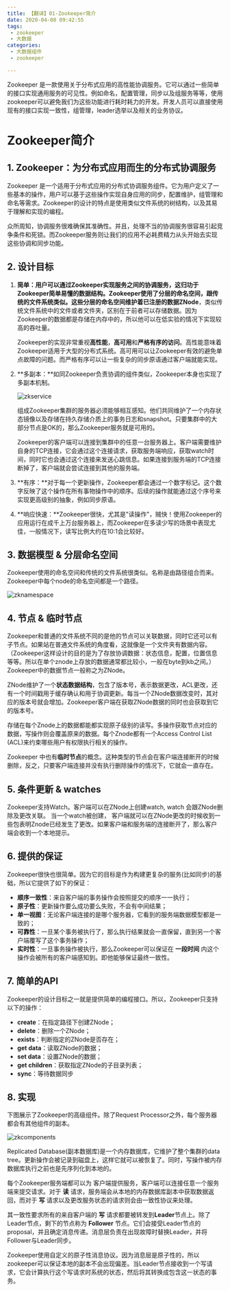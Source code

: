 ```yaml
---
title: 【翻译】01-Zookeeper简介
date: 2020-04-08 09:42:55
tags:
 - zookeeper
 - 大数据
categories: 
 - 大数据组件
 - zookeeper

---
```


Zookeeper 是一款使用关于分布式应用的高性能协调服务。它可以通过一些简单的接口实现通用服务的可见性。例如命名，配置管理，同步以及组服务等等，使用zookeeper可以避免我们为这些功能进行耗时耗力的开发。开发人员可以直接使用现有的接口实现一致性，组管理，leader选举以及相关的业务协议。

<!-- more -->

# Zookeeper简介



## 1. Zookeeper：为分布式应用而生的分布式协调服务

Zookeeper 是一个适用于分布式应用的分布式协调服务组件。它为用户定义了一些基本的操作，用户可以基于这些操作实现自身应用的同步，配置维护，组管理和命名等需求。Zookeeper的设计的特点是使用类似文件系统的树结构，以及其易于理解和实现的编程。

众所周知，协调服务很难确保其准确性。并且，处理不当的协调服务很容易引起竞争条件和死锁。而Zookeeper服务则让我们的应用不必耗费精力从头开始去实现这些协调和同步功能。

## 2. 设计目标

1. **简单：**用户可以通过Zookeeper实现服务之间的协调服务，这归功于Zookeeper简单易懂的数据结构。Zookeeper使用了分层的命名空间，跟传统的文件系统类似。这些分层的命名空间维护着已注册的数据**ZNode**，类似传统文件系统中的文件或者文件夹，区别在于前者可以存储数据。因为Zookeeper的数据都是存储在内存中的，所以他可以在低实验的情况下实现较高的吞吐量。

   Zookeeper的实现非常重视**高性能**，**高可用**和**严格有序的访问**。高性能意味着Zookeeper适用于大型的分布式系统。高可用可以让Zookeeper有效的避免单点故障的问题。而严格有序可以让一些复杂的同步原语通过客户端就能实现。 

   

2. **多副本：**如同Zookeeper负责协调的组件类似，Zookeeper本身也实现了多副本机制。

   ![zkservice](zkservice.jpg)

   组成Zookeeper集群的服务器必须能够相互感知。他们共同维护了一个内存状态镜像以及存储在持久存储介质上的事务日志和snapshot。只要集群中的大部分节点是OK的，那么Zookeeper服务就是可用的。

   Zookeeper的客户端可以连接到集群中的任意一台服务器上。客户端需要维护自身的TCP连接，它会通过这个连接请求，获取服务端响应，获取watch时间，同时它也会通过这个连接来发送心跳信息。如果连接到服务端的TCP连接断掉了，客户端就会尝试连接到其他的服务端。

   

3. **有序：**对于每一个更新操作，Zookeeper都会通过一个数字标记。这个数字反映了这个操作在所有事物操作中的顺序。后续的操作就能通过这个序号来实现更高级别的抽象，例如同步原语。

4. **响应快速：**Zookeeper很快，尤其是"读操作"，贼快！使用Zookeeper的应用运行在成千上万台服务器上，而Zookeeper在多读少写的场景中表现尤佳，一般情况下，读写比例大约在10:1会比较好。

## 3. 数据模型 & 分层命名空间

Zookeeper使用的命名空间和传统的文件系统很类似。名称是由路径组合而来。Zookeeper中每个node的命名空间都是一个路径。

![zknamespace](zknamespace.jpg)

## 4. 节点 & 临时节点 

Zookeeper和普通的文件系统不同的是他的节点可以关联数据，同时它还可以有子节点。如果站在普通文件系统的角度看，这就像是一个文件夹有数据内容。（Zookeeper这样设计的目的是为了存放协调数据：状态信息，配置，位置信息等等。所以在单个znode上存放的数据通常都比较小，一般在byte到kb之间。）Zookeeper中的数据节点一般称之为ZNode。

  ZNode维护了一个**状态数据结构**，包含了版本号，表示数据更改，ACL更改，还有一个时间戳用于缓存确认和用于协调更新。每当一个ZNode数据改变时，其对应的版本号就会增加。Zookeeper客户端在获取ZNode数据的同时也会获取到它的版本号。

存储在每个Znode上的数据都能都实现原子级别的读写。多操作获取节点对应的数据，写操作则会覆盖原来的数据。每个Znode都有一个Access Control List (ACL)来约束哪些用户有权限执行相关的操作。

Zookeeper 中也有**临时节点**的概念。这种类型的节点会在客户端连接断开的时候删除，反之，只要客户端连接并没有执行删除操作的情况下，它就会一直存在。

## 5. 条件更新 & watches

Zookeeper支持Watch。客户端可以在ZNode上创建watch, watch 会跟ZNode删除及更改关联。 当一个watch被创建， 客户端就可以在ZNode更改的时候收到一些包表明Znode已经发生了更改。如果客户端和服务端的连接断开了，那么客户端会收到一个本地提示。  

## 6. 提供的保证

Zookeeper很快也很简单。因为它的目标是作为构建更复杂的服务(比如同步)的基础，所以它提供了如下的保证：

* **顺序一致性**：来自客户端的事务操作会按照提交的顺序一一执行；
* **原子性**：更新操作要么成功要么失败，不会有中间结果；
* **单一视图**：无论客户端连接的是哪个服务器，它看到的服务端数据模型都是一致的；
* **可靠性**：一旦某个事务被执行了，那么执行结果就会一直保留，直到另一个客户端覆写了这个事务操作；
* **实时性**：一旦事务操作被执行，那么Zookeeper可以保证在 **一段时间**  内这个操作会被所有的客户端感知到。即他能够保证最终一致性。

## 7. 简单的API

Zookeeper的设计目标之一就是提供简单的编程接口。所以，Zookeeper只支持以下的操作：  

* **create**：在指定路径下创建ZNode；
* **delete**：删除一个ZNode；
* **exists**：判断指定的ZNode是否存在；
* **get data**：读取ZNode的数据；
* **set data**：设置ZNode的数据；
* **get children**：获取指定ZNode的子目录列表；
* **sync**：等待数据同步

## 8. 实现 

下图展示了Zookeeper的高级组件。除了Request Processor之外，每个服务器都会有其他组件的副本。  

![zkcomponents](zkcomponents.jpg)

Replicated Database(副本数据库)是一个内存数据库，它维护了整个集群的data tree。更新操作会被记录到磁盘上，这样它就可以被恢复了。同时，写操作被内存数据库执行之前也是先序列化到本地的。 

每个Zookeeper服务端都可以为 客户端提供服务，客户端可以连接任意一个服务端来提交请求。对于 **读** 请求，服务端会从本地的内存数据库副本中获取数据返回，而对于 **写** 请求以及更改服务状态的请求则会由一致性协议来处理。  

其一致性要求所有的来自客户端的 **写** 请求都要被转发到**Leader**节点上。除了Leader节点，剩下的节点称为 **Follower** 节点。它们会接受Leader节点的proposal，并且确定消息传递。消息层负责在出现故障时替换Leader，并将Follower与Leader同步。  

Zookeeper使用自定义的原子性消息协议。因为消息层是原子性的，所以zookeeper可以保证本地的副本不会出现偏差。当Leader节点接收到一个写请求，它会计算执行这个写请求时系统的状态，然后将其转换成包含这一状态的事务。  



